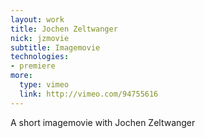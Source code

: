 ```yaml
---
layout: work
title: Jochen Zeltwanger
nick: jzmovie
subtitle: Imagemovie
technologies:
- premiere
more:
  type: vimeo
  link: http://vimeo.com/94755616
---
```

A short imagemovie with Jochen Zeltwanger
